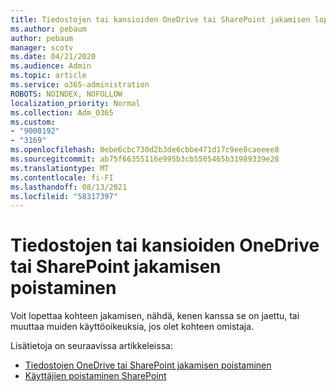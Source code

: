 ```yaml
---
title: Tiedostojen tai kansioiden OneDrive tai SharePoint jakamisen lopettava
ms.author: pebaum
author: pebaum
manager: scotv
ms.date: 04/21/2020
ms.audience: Admin
ms.topic: article
ms.service: o365-administration
ROBOTS: NOINDEX, NOFOLLOW
localization_priority: Normal
ms.collection: Adm_O365
ms.custom:
- "9000192"
- "3169"
ms.openlocfilehash: 0ebe6cbc730d2b3de6cbbe471d17c9ee8caeeee8
ms.sourcegitcommit: ab75f66355116e995b3cb5505465b31989339e28
ms.translationtype: MT
ms.contentlocale: fi-FI
ms.lasthandoff: 08/13/2021
ms.locfileid: "58317397"
---
```

# <a name="how-to-stop-sharing-onedrive-or-sharepoint-files-or-folders"></a>Tiedostojen tai kansioiden OneDrive tai SharePoint jakamisen poistaminen

Voit lopettaa kohteen jakamisen, nähdä, kenen kanssa se on jaettu, tai muuttaa muiden käyttöoikeuksia, jos olet kohteen omistaja.

Lisätietoja on seuraavissa artikkeleissa: 

- [Tiedostojen OneDrive tai SharePoint jakamisen poistaminen](https://support.office.com/article/stop-sharing-onedrive-or-sharepoint-files-or-folders-or-change-permissions-0a36470f-d7fe-40a0-bd74-0ac6c1e13323)
- [Käyttäjien poistaminen SharePoint](https://docs.microsoft.com/sharepoint/remove-users)